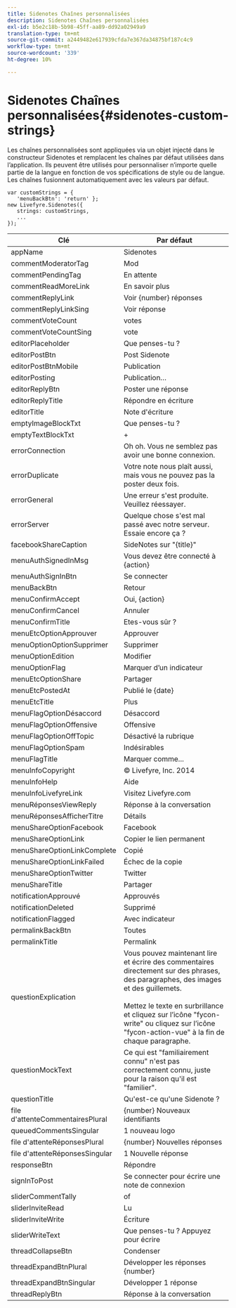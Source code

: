 ```yaml
---
title: Sidenotes Chaînes personnalisées
description: Sidenotes Chaînes personnalisées
exl-id: b5e2c18b-5b98-45ff-aa89-dd92a02949a9
translation-type: tm+mt
source-git-commit: a2449482e617939cfda7e367da34875bf187c4c9
workflow-type: tm+mt
source-wordcount: '339'
ht-degree: 10%

---
```


# Sidenotes Chaînes personnalisées{#sidenotes-custom-strings}

Les chaînes personnalisées sont appliquées via un objet injecté dans le constructeur Sidenotes et remplacent les chaînes par défaut utilisées dans l’application. Ils peuvent être utilisés pour personnaliser n’importe quelle partie de la langue en fonction de vos spécifications de style ou de langue. Les chaînes fusionnent automatiquement avec les valeurs par défaut.

```
var customStrings = { 
   'menuBackBtn': 'return' }; 
new Livefyre.Sidenotes({ 
   strings: customStrings, 
   ...  
});
```

| Clé | Par défaut |
|---|---|
| appName | Sidenotes |
| commentModeratorTag | Mod |
| commentPendingTag | En attente |
| commentReadMoreLink | En savoir plus |
| commentReplyLink | Voir {number} réponses |
| commentReplyLinkSing | Voir réponse |
| commentVoteCount | votes |
| commentVoteCountSing | vote |
| editorPlaceholder | Que penses-tu ? |
| editorPostBtn | Post Sidenote |
| editorPostBtnMobile | Publication |
| editorPosting | Publication… |
| editorReplyBtn | Poster une réponse |
| editorReplyTitle | Répondre en écriture |
| editorTitle | Note d&#39;écriture |
| emptyImageBlockTxt | Que penses-tu ? |
| emptyTextBlockTxt | + |
| errorConnection | Oh oh. Vous ne semblez pas avoir une bonne connexion. |
| errorDuplicate | Votre note nous plaît aussi, mais vous ne pouvez pas la poster deux fois. |
| errorGeneral | Une erreur s&#39;est produite. Veuillez réessayer. |
| errorServer | Quelque chose s&#39;est mal passé avec notre serveur. Essaie encore ça ? |
| facebookShareCaption | SideNotes sur &quot;{title}&quot; |
| menuAuthSignedInMsg | Vous devez être connecté à {action} |
| menuAuthSignInBtn | Se connecter |
| menuBackBtn | Retour |
| menuConfirmAccept | Oui, {action} |
| menuConfirmCancel | Annuler |
| menuConfirmTitle | Etes-vous sûr ? |
| menuEtcOptionApprouver | Approuver |
| menuOptionOptionSupprimer | Supprimer |
| menuOptionEdition | Modifier      |
| menuOptionFlag | Marquer d’un indicateur |
| menuEtcOptionShare | Partager |
| menuEtcPostedAt | Publié le {date} |
| menuEtcTitle | Plus |
| menuFlagOptionDésaccord | Désaccord |
| menuFlagOptionOffensive | Offensive |
| menuFlagOptionOffTopic | Désactivé la rubrique |
| menuFlagOptionSpam | Indésirables |
| menuFlagTitle | Marquer comme... |
| menuInfoCopyright | © Livefyre, Inc. 2014 |
| menuInfoHelp | Aide |
| menuInfoLivefyreLink | Visitez Livefyre.com |
| menuRéponsesViewReply | Réponse à la conversation |
| menuRéponsesAfficherTitre | Détails |
| menuShareOptionFacebook | Facebook |
| menuShareOptionLink | Copier le lien permanent |
| menuShareOptionLinkComplete | Copié |
| menuShareOptionLinkFailed | Échec de la copie |
| menuShareOptionTwitter | Twitter |
| menuShareTitle | Partager |
| notificationApprouvé | Approuvés |
| notificationDeleted | Supprimé |
| notificationFlagged | Avec indicateur |
| permalinkBackBtn | Toutes |
| permalinkTitle | Permalink |
| questionExplication | Vous pouvez maintenant lire et écrire des commentaires directement sur des phrases, des paragraphes, des images et des guillemets.<br><br>Mettez le texte en surbrillance et cliquez sur l’icône &quot;fycon-write&quot; ou cliquez sur l’icône &quot;fycon-action-vue&quot; à la fin de chaque paragraphe. |
| questionMockText | Ce qui est &quot;familiairement connu&quot; n&#39;est pas correctement connu, juste pour la raison qu&#39;il est &quot;familier&quot;. |
| questionTitle | Qu&#39;est-ce qu&#39;une Sidenote ? |
| file d&#39;attenteCommentairesPlural | {number} Nouveaux identifiants |
| queuedCommentsSingular | 1 nouveau logo |
| file d&#39;attenteRéponsesPlural | {number} Nouvelles réponses |
| file d&#39;attenteRéponsesSingular | 1 Nouvelle réponse |
| responseBtn | Répondre |
| signInToPost | Se connecter pour écrire une note de connexion |
| sliderCommentTally | of |
| sliderInviteRead | Lu |
| sliderInviteWrite | Écriture |
| sliderWriteText | Que penses-tu ? Appuyez pour écrire |
| threadCollapseBtn | Condenser |
| threadExpandBtnPlural | Développer les réponses {number} |
| threadExpandBtnSingular | Développer 1 réponse |
| threadReplyBtn | Réponse à la conversation |
